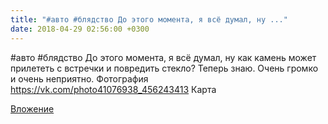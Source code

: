 ```yaml
---
title: "#авто #блядство До этого момента, я всё думал, ну ..."
date: 2018-04-29 02:56:00 +0300
---
```


#авто #блядство До этого момента, я всё думал, ну как камень может прилететь с встречки и повредить стекло? Теперь знаю. Очень громко и очень неприятно.
Фотография
https://vk.com/photo41076938_456243413
Карта

[Вложение](https://vk.com/photo41076938_456243413)
